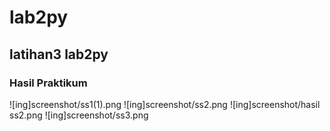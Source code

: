 # lab2py
## latihan3 lab2py

### Hasil Praktikum
![ing]screenshot/ss1(1).png
![ing]screenshot/ss2.png
![ing]screenshot/hasil ss2.png
![ing]screenshot/ss3.png
